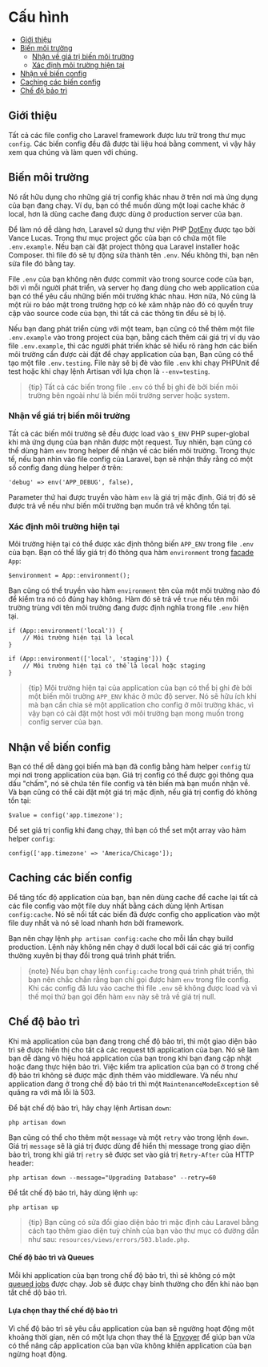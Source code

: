 # Cấu hình

- [Giới thiệu](#introduction)
- [Biến môi trường](#environment-configuration)
    - [Nhận về giá trị biến môi trường](#retrieving-environment-configuration)
    - [Xác định môi trường hiện tại](#determining-the-current-environment)
- [Nhận về biến config](#accessing-configuration-values)
- [Caching các biến config](#configuration-caching)
- [Chế độ bảo trì](#maintenance-mode)

<a name="introduction"></a>
## Giới thiệu

Tất cả các file config cho Laravel framework được lưu trữ trong thư mục `config`. Các biến config đều đã được tài liệu hoá bằng comment, vì vậy hãy xem qua chúng và làm quen với chúng.

<a name="environment-configuration"></a>
## Biến môi trường

Nó rất hữu dụng cho những giá trị config khác nhau ở trên nơi mà ứng dụng của bạn đang chạy. Ví dụ, bạn có thể muốn dùng một loại cache khác ở local, hơn là dùng cache đang được dùng ở production server của bạn.

Để làm nó dễ dàng hơn, Laravel sử dụng thư viện PHP [DotEnv](https://github.com/vlucas/phpdotenv) được tạo bởi Vance Lucas. Trong thư mục project gốc của bạn có chứa một file `.env.example`. Nếu  bạn cài đặt project thông qua Laravel installer hoặc Composer. thì file đó sẽ tự động sửa thành tên `.env`. Nếu không thì, bạn nên sửa file đó bằng tay.

File `.env` của bạn không nên được commit vào trong source code của bạn, bởi vì mỗi người phát triển, và server họ đang dùng cho web application của bạn có thể yêu cầu những biến môi trường khác nhau. Hơn nữa, Nó cũng là một rủi ro bảo mật trong trường hợp có kẻ xâm nhập nào đó có quyền truy cập vào source code của bạn, thì tất cả các thông tin đều sẽ bị lộ.

Nếu bạn đang phát triển cùng với một team, bạn cũng có thể thêm một file `.env.example` vào trong project của bạn, bằng cách thêm cái giá trị ví dụ vào file `.env.example`, thì các người phát triển khác sẽ hiểu rõ ràng hơn các biến môi trường cần được cài đặt để chạy application của bạn, Bạn cũng có thể tạo một file `.env.testing`. File này sẽ bị đè vào file `.env` khi chạy PHPUnit để test hoặc khi chạy lệnh Artisan với lựa chọn là `--env=testing`.

> {tip} Tất cả các biến trong file `.env` có thể bị ghi đè bởi biến môi trường bên ngoài như là biến môi trường server hoặc system.

<a name="retrieving-environment-configuration"></a>
### Nhận về giá trị biến môi trường

Tất cả các biến môi trường sẽ đều được load vào `$_ENV` PHP super-global khi mà ứng dụng của bạn nhân được một request. Tuy nhiên, bạn cũng có thể dùng hàm `env` trong helper để nhận về các biến môi trường. Trong thực tế, nếu bạn nhìn vào file config của Laravel, bạn sẽ nhận thấy rằng có một số config đang dùng helper ở trên:

    'debug' => env('APP_DEBUG', false),

Parameter thứ hai được truyền vào hàm `env` là giá trị mặc định. Giá trị đó sẽ được trả về nếu như biến môi trường bạn muốn trả về không tồn tại.

<a name="determining-the-current-environment"></a>
### Xác định môi trường hiện tại

Môi trường hiện tại có thể được xác định thông biến `APP_ENV` trong file `.env` của bạn. Bạn có thể lấy giá trị đó thông qua hàm `environment` trong [facade](/docs/{{version}}/facades) `App`:

    $environment = App::environment();

Bạn cũng có thể truyền vào hàm `environment` tên của một môi trường nào đó để kiểm tra nó có đúng hay không. Hàm đó sẽ trả về `true` nếu tên môi trường trùng với tên môi trường đang được định nghĩa trong file `.env` hiện tại.

    if (App::environment('local')) {
        // Môi trường hiện tại là local
    }

    if (App::environment(['local', 'staging'])) {
        // Môi trường hiện tại có thể là local hoặc staging
    }

> {tip} Môi trường hiện tại của application của bạn có thể bị ghi đè bởi một biến môi trường `APP_ENV` khác ở mức độ server. Nó sẽ hữu ích khi mà bạn cần chia sẻ một application cho config ở môi trường khác, vì vậy bạn có cài đặt một host với môi trường bạn mong muốn trong config server của bạn.

<a name="accessing-configuration-values"></a>
## Nhận về biến config

Bạn có thể dễ dàng gọi biến mà bạn đã config bằng hàm helper `config` từ mọi nơi trong application của bạn. Giá trị config có thể được gọi thông qua dấu "chấm", nó sẽ chứa tên file config và tên biến mà bạn muốn nhận về. Và bạn cũng có thể cài đặt một giá trị mặc định, nếu giá trị config đó không tồn tại:

    $value = config('app.timezone');

Để set giá trị config khi đang chạy, thì bạn có thể set một array vào hàm helper `config`:

    config(['app.timezone' => 'America/Chicago']);

<a name="configuration-caching"></a>
## Caching các biến config

Để tăng tốc độ application của bạn, bạn nên dùng cache để cache lại tất cả các file config vào một file duy nhất bằng cách dùng lệnh Artisan `config:cache`. Nó sẽ nối tất các biến đã được config cho application vào một file duy nhất và nó sẽ load nhanh hơn bởi framework.

Bạn nên chạy lệnh `php artisan config:cache` cho mỗi lần chạy build production. Lệnh này không nên chạy ở dưới local bởi cái các giá trị config thường xuyên bị thay đổi trong quá trình phát triển.

> {note} Nếu bạn chạy lệnh `config:cache` trong quá trình phát triển, thì bạn nên chắc chắn rằng bạn chỉ gọi được hàm `env` trong file config. Khi các config đã lưu vào cache thì file `.env` sẽ không được load và vì thế mọi thứ bạn gọi đến hàm `env` này sẽ trả về giá trị null.

<a name="maintenance-mode"></a>
## Chế độ bảo trì

Khi mà application của ban đang trong chế độ bảo trì, thì một giao diện bảo trì sẽ được hiển thị cho tất cả các request tới application của bạn. Nó sẽ làm bạn dễ dàng vô hiệu hoá application của bạn trong khi bạn đang cập nhật hoặc đang thực hiện bảo trì. Việc kiểm tra aplication của bạn có ở trong chế độ bảo trì không sẽ được mặc định thêm vào middleware. Và nếu như application đang ở trong chế độ bảo trì thì một `MaintenanceModeException` sẽ quăng ra với mã lỗi là 503.

Để bật chế độ bảo trì, hãy chạy lệnh Artisan `down`:

    php artisan down

Bạn cũng có thể cho thêm một `message` và một `retry` vào trong lệnh `down`. Giá trị `message` sẽ là giá trị được dùng để hiển thị message trong giao diện bảo trì, trong khi giá trị `retry` sẽ được set vào giá trị `Retry-After` của HTTP header:

    php artisan down --message="Upgrading Database" --retry=60

Để tắt chế độ bảo trì, hãy dùng lệnh `up`:

    php artisan up

> {tip} Bạn cũng có sửa đổi giao diện bảo trì mặc định cảu Laravel bằng cách tạo thêm giao diện tuỳ chỉnh của bạn vào thư mục có đường dẫn như sau: `resources/views/errors/503.blade.php`.

#### Chế độ bảo trì và Queues

Mỗi khi application của bạn trong chế độ bảo trì, thì sẽ không có một [queued jobs](/docs/{{version}}/queues) được chạy. Job sẽ được chạy bình thường cho đến khi nào bạn tắt chế dộ bảo trì.

#### Lựa chọn thay thế chế độ bảo trì

Vì chế độ bảo trì sẽ yêu cầu application của ban sẽ ngường hoạt động một khoảng thời gian, nên có một lựa chọn thay thế là [Envoyer](https://envoyer.io) để giúp bạn vừa có thể nâng cấp application của bạn vừa không khiến application của bạn ngừng hoạt động.
